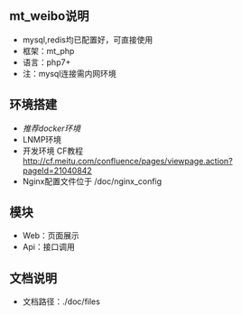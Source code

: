 ## mt_weibo说明

* mysql,redis均已配置好，可直接使用
* 框架：mt_php
* 语言：php7+
* 注：mysql连接需内网环境
## 环境搭建

* *推荐docker环境*
* LNMP环境
* 开发环境  CF教程 http://cf.meitu.com/confluence/pages/viewpage.action?pageId=21040842
* Nginx配置文件位于 /doc/nginx_config

## 模块
* Web：页面展示
* Api：接口调用
## 文档说明
* 文档路径：./doc/files
